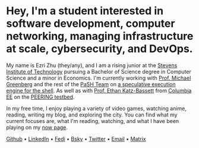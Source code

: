 # Hey, I'm a student interested in software **development**, computer **networking**, managing **infrastructure** at **scale**, **cybersecurity**, and **DevOps**.

My name is Ezri Zhu (they/any), and I am a rising junior at the [Stevens Institute of
Technology](https://www.stevens.edu/school-engineering-science/departments/computer-science)
pursuing a Bachelor of Science degree in Computer Science and a minor in
Economics. I'm currently working with [Prof. Michael
Greenberg](https://greenberg.science/) and the rest of the [PaSH
Team](https://binpa.sh/) on [a speculative execution engine for the
shell](https://sigops.org/s/conferences/hotos/2023/papers/liargkovas.pdf). As
well as with [Prof. Ethan Katz-Bassett](https://www.columbia.edu/~ebk2141/)
from [Columbia EE](https://www.ee.columbia.edu/) on the [PEERING
testbed](https://peering.ee.columbia.edu).

In my free time, I enjoy playing a variety of video games, watching anime,
reading, writing my blog, and exploring the city. You can find what my current
focuses are, what I'm reading, watching, and what I have been playing on my [now
page](/now).

[Github](https://github.com/ezrizhu) •
[LinkedIn](https://linkedin.com/in/ezrizhu) •
[Fedi](https://sleepless.cafe/ezri) • [Bsky](https://bsky.app/profile/ezrizhu.com) •
[Twitter](https://twitter.com/ezrizhu) • [Email](mailto:me@ezrizhu.com) •
[Matrix](https://matrix.to/#/@ezri:envs.net)
